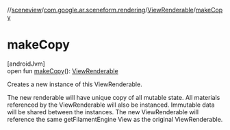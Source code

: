 //[sceneview](../../../index.md)/[com.google.ar.sceneform.rendering](../index.md)/[ViewRenderable](index.md)/[makeCopy](make-copy.md)

# makeCopy

[androidJvm]\
open fun [makeCopy](make-copy.md)(): [ViewRenderable](index.md)

Creates a new instance of this ViewRenderable. 

The new renderable will have unique copy of all mutable state. All materials referenced by the ViewRenderable will also be instanced. Immutable data will be shared between the instances. The new ViewRenderable will reference the same getFilamentEngine View as the original ViewRenderable.
